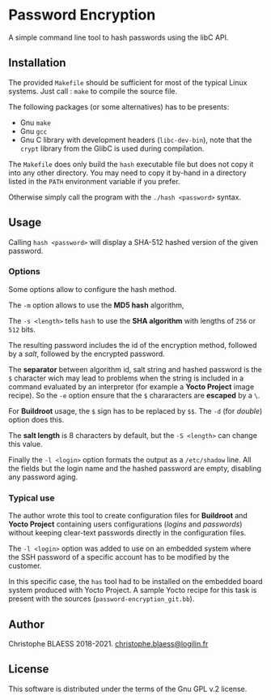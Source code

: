 # Password Encryption

A simple command line tool to hash passwords using the libC API.

## Installation

The provided `Makefile` should be sufficient for most of the typical Linux
systems. Just call : `make` to compile the source file.

The following packages (or some alternatives) has to be presents:

* Gnu `make`
* Gnu `gcc`
* Gnu C library with development headers (`libc-dev-bin`), note that the `crypt` library from the GlibC is used during compilation.

The `Makefile` does only build the `hash` executable file but does not copy
it into any other directory. You may need to copy it by-hand in a directory
listed in the `PATH` environment variable if you prefer.

Otherwise simply call the program with the `./hash <password>` syntax.

## Usage

Calling `hash <password>` will display a SHA-512 hashed version of the
given password.

### Options

Some options allow to configure the hash method.

The  `-m` option allows to use the **MD5 hash** algorithm,

The `-s <length>` tells `hash` to use the **SHA algorithm** with
lengths of `256` or `512` bits.

The resulting password includes the id of the encryption method, followed by a
_salt_, followed by the encrypted password.

The **separator** between algorithm id, salt string and hashed password  is
the `$` character wich may lead to problems when the string is included in a
command evaluated by an interpretor (for example a **Yocto Project** image
recipe). So the  `-e` option ensure that the `$` chararacters
are **escaped** by a `\`.

For **Buildroot** usage, the `$` sign has to be replaced by `$$`. The `-d`
(for *double*) option does this.

The **salt length** is 8 characters by default, but the `-S <length>` can
change this value.

Finally the `-l <login>` option formats the output as a `/etc/shadow`
line. All the fields but the login name and the hashed password are empty,
disabling any password aging.

### Typical use

The author wrote this tool to create configuration files for **Buildroot** and
**Yocto Project** containing users configurations (_logins_ and _passwords_)
without keeping clear-text passwords directly in the configuration files.

The `-l <login>` option was added to use on an embedded system where the
SSH password of a specific account has to be modified by the customer.

In this specific case, the `has` tool had to be installed on the embedded
board system produced with  Yocto Project. A sample Yocto recipe for this
task is present with the sources (`password-encryption_git.bb`).

## Author

Christophe BLAESS 2018-2021. <christophe.blaess@logilin.fr>

## License

This software is distributed under the terms of the Gnu GPL v.2 license.

